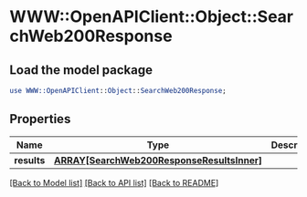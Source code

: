 # WWW::OpenAPIClient::Object::SearchWeb200Response

## Load the model package
```perl
use WWW::OpenAPIClient::Object::SearchWeb200Response;
```

## Properties
Name | Type | Description | Notes
------------ | ------------- | ------------- | -------------
**results** | [**ARRAY[SearchWeb200ResponseResultsInner]**](SearchWeb200ResponseResultsInner.md) |  | [optional] 

[[Back to Model list]](../README.md#documentation-for-models) [[Back to API list]](../README.md#documentation-for-api-endpoints) [[Back to README]](../README.md)


